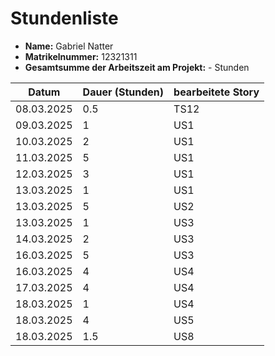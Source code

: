 # Stundenliste

- **Name:** Gabriel Natter
- **Matrikelnummer:** 12321311
- **Gesamtsumme der Arbeitszeit am Projekt:** - Stunden


| Datum      | Dauer (Stunden) | bearbeitete Story |
|------------|-----------------|-------------------|
| 08.03.2025 | 0.5             | TS12              |
| 09.03.2025 | 1               | US1               |
| 10.03.2025 | 2               | US1               |
| 11.03.2025 | 5               | US1               |
| 12.03.2025 | 3               | US1               |
| 13.03.2025 | 1               | US1               |
| 13.03.2025 | 5               | US2               |
| 13.03.2025 | 1               | US3               |
| 14.03.2025 | 2               | US3               |
| 16.03.2025 | 5               | US3               |
| 16.03.2025 | 4               | US4               |
| 17.03.2025 | 4               | US4               |
| 18.03.2025 | 1               | US4               |
| 18.03.2025 | 4               | US5               |
| 18.03.2025 | 1.5             | US8               |